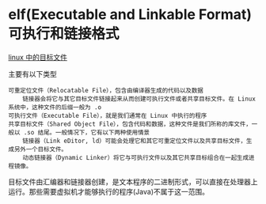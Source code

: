 # elf(Executable and Linkable Format) 可执行和链接格式

[linux 中的目标文件](https://ctf-wiki.github.io/ctf-wiki/executable/elf/elf_structure/)

主要有以下类型

    可重定位文件（Relocatable File），包含由编译器生成的代码以及数据
        链接器会将它与其它目标文件链接起来从而创建可执行文件或者共享目标文件。在 Linux 系统中，这种文件的后缀一般为 .o
    可执行文件（Executable File），就是我们通常在 Linux 中执行的程序
    共享目标文件（Shared Object File），包含代码和数据，这种文件是我们所称的库文件，一般以 .so 结尾。一般情况下，它有以下两种使用情景
        链接器（Link eDitor, ld）可能会处理它和其它可重定位文件以及共享目标文件，生成另外一个目标文件。
        动态链接器（Dynamic Linker）将它与可执行文件以及其它共享目标组合在一起生成进程镜像。

目标文件由汇编器和链接器创建，是文本程序的二进制形式，可以直接在处理器上运行。那些需要虚拟机才能够执行的程序(Java)不属于这一范围。
